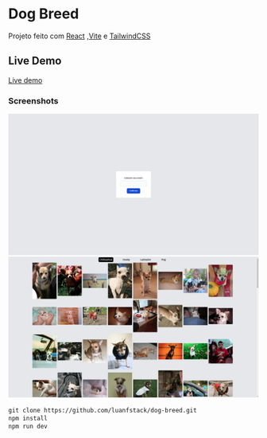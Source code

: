 # Dog Breed

Projeto feito com [React](https://reactjs.org/) ,[Vite](https://vitejs.dev/) e [TailwindCSS](https://tailwindcss.com/)

## Live Demo

[Live demo](https://dog-breed-zeta.vercel.app/register)

### Screenshots

![Register Page](screenshots/register_user.png)![Breed List Page](screenshots/dog_breed_list.png)

```
git clone https://github.com/luanfstack/dog-breed.git
npm install
npm run dev
```

